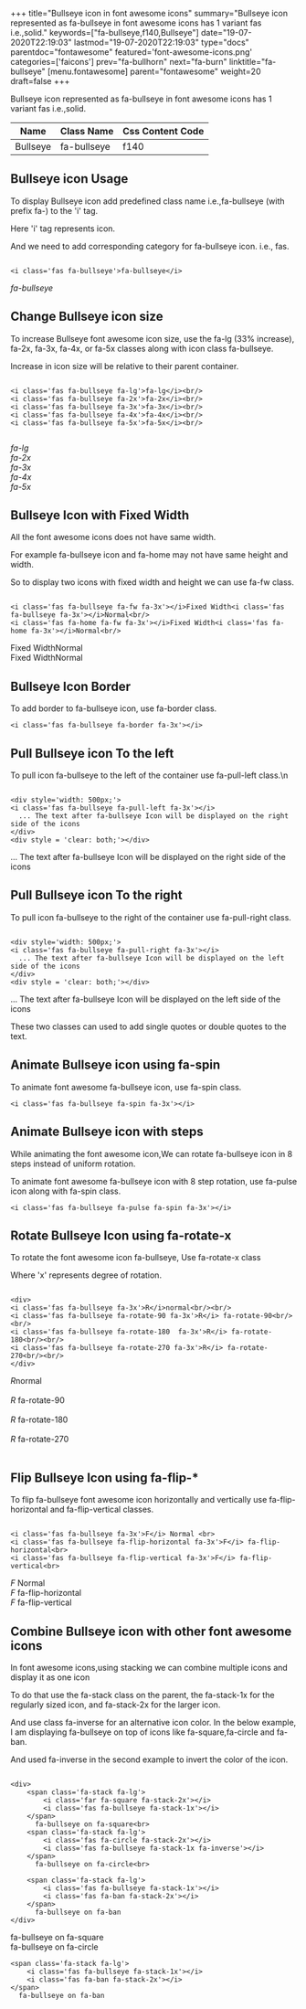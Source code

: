 +++
title="Bullseye icon in font awesome icons"
summary="Bullseye icon represented as fa-bullseye in font awesome icons has 1 variant fas i.e.,solid."
keywords=["fa-bullseye,f140,Bullseye"]
date="19-07-2020T22:19:03"
lastmod="19-07-2020T22:19:03"
type="docs"
parentdoc="fontawesome"
featured='font-awesome-icons.png'
categories=['faicons']
prev="fa-bullhorn"
next="fa-burn"
linktitle="fa-bullseye"
[menu.fontawesome]
parent="fontawesome"
weight=20
draft=false
+++


Bullseye icon represented as fa-bullseye in font awesome icons has 1 variant fas i.e.,solid.

<div class='table-responsive'><table class='table'><thead><tr><th>Name</th><th>Class Name</th><th>Css Content Code</th></tr></thead><tbody><tr><td>Bullseye</td><td>fa-bullseye</td><td>f140</td></tr></tbody></table></div>



## Bullseye icon Usage

To display Bullseye icon add predefined class name i.e.,fa-bullseye (with prefix fa-) to the 'i' tag.

Here 'i' tag represents icon.

And we need to add corresponding category for fa-bullseye icon. i.e., fas.


```

<i class='fas fa-bullseye'>fa-bullseye</i>
```

<i class='fas fa-bullseye'>fa-bullseye</i>




## Change Bullseye icon size
To increase Bullseye font awesome icon size, use the fa-lg (33% increase), fa-2x, fa-3x, fa-4x, or fa-5x classes along with icon class fa-bullseye.

Increase in icon size will be relative to their parent container. 

```

<i class='fas fa-bullseye fa-lg'>fa-lg</i><br/>
<i class='fas fa-bullseye fa-2x'>fa-2x</i><br/>
<i class='fas fa-bullseye fa-3x'>fa-3x</i><br/>
<i class='fas fa-bullseye fa-4x'>fa-4x</i><br/>
<i class='fas fa-bullseye fa-5x'>fa-5x</i><br/>
            
```

<i class='fas fa-bullseye fa-lg'>fa-lg</i><br/>
<i class='fas fa-bullseye fa-2x'>fa-2x</i><br/>
<i class='fas fa-bullseye fa-3x'>fa-3x</i><br/>
<i class='fas fa-bullseye fa-4x'>fa-4x</i><br/>
<i class='fas fa-bullseye fa-5x'>fa-5x</i><br/>
            



## Bullseye Icon with Fixed Width 

All the font awesome icons does not have same width.

For example fa-bullseye icon and fa-home may not have same height and width.

So to display two icons with fixed width and height we can use fa-fw class.


```

<i class='fas fa-bullseye fa-fw fa-3x'></i>Fixed Width<i class='fas fa-bullseye fa-3x'></i>Normal<br/>
<i class='fas fa-home fa-fw fa-3x'></i>Fixed Width<i class='fas fa-home fa-3x'></i>Normal<br/>
```

<i class='fas fa-bullseye fa-fw fa-3x'></i>Fixed Width<i class='fas fa-bullseye fa-3x'></i>Normal<br/>
<i class='fas fa-home fa-fw fa-3x'></i>Fixed Width<i class='fas fa-home fa-3x'></i>Normal<br/>



## Bullseye Icon Border 

To add border to fa-bullseye icon, use fa-border class.


```
<i class='fas fa-bullseye fa-border fa-3x'></i>

```
<i class='fas fa-bullseye fa-border fa-3x'></i>





## Pull Bullseye icon To the left

To pull icon fa-bullseye to the left of the container use fa-pull-left class.\n

```

<div style='width: 500px;'>
<i class='fas fa-bullseye fa-pull-left fa-3x'></i>
  ... The text after fa-bullseye Icon will be displayed on the right side of the icons
</div>
<div style = 'clear: both;'></div>
```

<div style='width: 500px;'>
<i class='fas fa-bullseye fa-pull-left fa-3x'></i>
  ... The text after fa-bullseye Icon will be displayed on the right side of the icons
</div>
<div style = 'clear: both;'></div>




## Pull Bullseye icon To the right
To pull icon fa-bullseye to the right of the container use fa-pull-right class.

```

<div style='width: 500px;'>
<i class='fas fa-bullseye fa-pull-right fa-3x'></i>
  ... The text after fa-bullseye Icon will be displayed on the left side of the icons
</div>
<div style = 'clear: both;'></div>
```

<div style='width: 500px;'>
<i class='fas fa-bullseye fa-pull-right fa-3x'></i>
  ... The text after fa-bullseye Icon will be displayed on the left side of the icons
</div>
<div style = 'clear: both;'></div>

These two classes can used to add single quotes or double quotes to the text.


## Animate Bullseye icon using fa-spin
To animate font awesome fa-bullseye icon, use fa-spin class.

```
<i class='fas fa-bullseye fa-spin fa-3x'></i>
```
<i class='fas fa-bullseye fa-spin fa-3x'></i>




## Animate Bullseye icon with steps
While animating the font awesome icon,We can rotate fa-bullseye icon in 8 steps instead of uniform rotation.

To animate font awesome fa-bullseye icon with 8 step rotation, use fa-pulse icon along with fa-spin class.


```
<i class='fas fa-bullseye fa-pulse fa-spin fa-3x'></i>

```
<i class='fas fa-bullseye fa-pulse fa-spin fa-3x'></i>





## Rotate Bullseye Icon using fa-rotate-x
To rotate the font awesome icon fa-bullseye, Use fa-rotate-x class

Where 'x' represents degree of rotation.


```

<div>
<i class='fas fa-bullseye fa-3x'>R</i>normal<br/><br/>
<i class='fas fa-bullseye fa-rotate-90 fa-3x'>R</i> fa-rotate-90<br/><br/> 
<i class='fas fa-bullseye fa-rotate-180  fa-3x'>R</i> fa-rotate-180<br/><br/> 
<i class='fas fa-bullseye fa-rotate-270 fa-3x'>R</i> fa-rotate-270<br/><br/>
</div>
```

<div>
<i class='fas fa-bullseye fa-3x'>R</i>normal<br/><br/>
<i class='fas fa-bullseye fa-rotate-90 fa-3x'>R</i> fa-rotate-90<br/><br/> 
<i class='fas fa-bullseye fa-rotate-180  fa-3x'>R</i> fa-rotate-180<br/><br/> 
<i class='fas fa-bullseye fa-rotate-270 fa-3x'>R</i> fa-rotate-270<br/><br/>
</div>




## Flip Bullseye Icon using fa-flip-*
To flip fa-bullseye font awesome icon horizontally and vertically use fa-flip-horizontal and fa-flip-vertical classes. 

```

<i class='fas fa-bullseye fa-3x'>F</i> Normal <br>
<i class='fas fa-bullseye fa-flip-horizontal fa-3x'>F</i> fa-flip-horizontal<br>
<i class='fas fa-bullseye fa-flip-vertical fa-3x'>F</i> fa-flip-vertical<br>
```

<i class='fas fa-bullseye fa-3x'>F</i> Normal <br>
<i class='fas fa-bullseye fa-flip-horizontal fa-3x'>F</i> fa-flip-horizontal<br>
<i class='fas fa-bullseye fa-flip-vertical fa-3x'>F</i> fa-flip-vertical<br>




## Combine Bullseye icon with other font awesome icons
In font awesome icons,using stacking we can combine multiple icons and display it as one icon 

To do that use the fa-stack class on the parent, the fa-stack-1x for the regularly sized icon, and fa-stack-2x for the larger icon.

And use class fa-inverse for an alternative icon color. 
In the below example, I am displaying fa-bullseye on top of icons like fa-square,fa-circle and fa-ban.

And used fa-inverse in the second example to invert the color of the icon.

```

<div>
    <span class='fa-stack fa-lg'>
        <i class='far fa-square fa-stack-2x'></i>
        <i class='fas fa-bullseye fa-stack-1x'></i>
    </span>
      fa-bullseye on fa-square<br>
    <span class='fa-stack fa-lg'>
        <i class='fas fa-circle fa-stack-2x'></i>
        <i class='fas fa-bullseye fa-stack-1x fa-inverse'></i>
    </span>
      fa-bullseye on fa-circle<br>

    <span class='fa-stack fa-lg'>
        <i class='fas fa-bullseye fa-stack-1x'></i>
        <i class='fas fa-ban fa-stack-2x'></i>
    </span>
      fa-bullseye on fa-ban
</div>
```

<div>
    <span class='fa-stack fa-lg'>
        <i class='far fa-square fa-stack-2x'></i>
        <i class='fas fa-bullseye fa-stack-1x'></i>
    </span>
      fa-bullseye on fa-square<br>
    <span class='fa-stack fa-lg'>
        <i class='fas fa-circle fa-stack-2x'></i>
        <i class='fas fa-bullseye fa-stack-1x fa-inverse'></i>
    </span>
      fa-bullseye on fa-circle<br>

    <span class='fa-stack fa-lg'>
        <i class='fas fa-bullseye fa-stack-1x'></i>
        <i class='fas fa-ban fa-stack-2x'></i>
    </span>
      fa-bullseye on fa-ban
</div>






